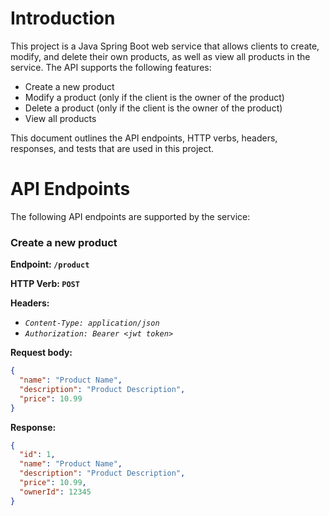 # Introduction
This project is a Java Spring Boot web service that allows clients to create, modify, and delete their own products, as well as view all products in the service. The API supports the following features:

* Create a new product
* Modify a product (only if the client is the owner of the product)
* Delete a product (only if the client is the owner of the product)
* View all products

This document outlines the API endpoints, HTTP verbs, headers, responses, and tests that are used in this project.

# API Endpoints
The following API endpoints are supported by the service:

### Create a new product

**Endpoint: `/product`**

**HTTP Verb: `POST`**

**Headers:**

* *`Content-Type: application/json`*
* *`Authorization: Bearer <jwt token>`*

**Request body:**

```json
{
  "name": "Product Name",
  "description": "Product Description",
  "price": 10.99
}
```

**Response:**

```json
{
  "id": 1,
  "name": "Product Name",
  "description": "Product Description",
  "price": 10.99,
  "ownerId": 12345
}
```
